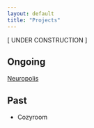 ```yaml
---
layout: default
title: "Projects"
---
```


[ UNDER CONSTRUCTION ]

## Ongoing

[Neuropolis](/projects/neuropolis)

## Past
<!--Under construction... Please come back later?

—

Documenting my projects is extremely difficult, I honestly don't know where to start. I have made hundreds of projects and experiments over the years, to document everything in detail could result in multiple full-length books.

Also, what counts as a project? Versus an experiment?

I think perhaps a project is something that is larger scale or can continue for a much longer length of time. For example coming up with an alternative way to play bananagrams might be an experiment, but the compilation of all these alternate modes of playing is an ongoing project.-->

<!--
- Architecture School (future project)
- Future of Learning (future project)
- Creativity / Challenge Platform (future project)
- Musings on Jigsaw Worlds (current/future project)
- Neuropolis (future project)

- Cozyroom (current project)
- Interhackt (past/future project)
- Learning groups (past project; ended)
- Composable interfaces / constraint-based style system (past/future project)


- Bananagram variations
- 32,000 piece puzzle

Past projects

- Robots comic (unfinished)
- Interactive webcomic maker (unfinished)
- Pixel art generator
- Ludum dare
-->

- Cozyroom